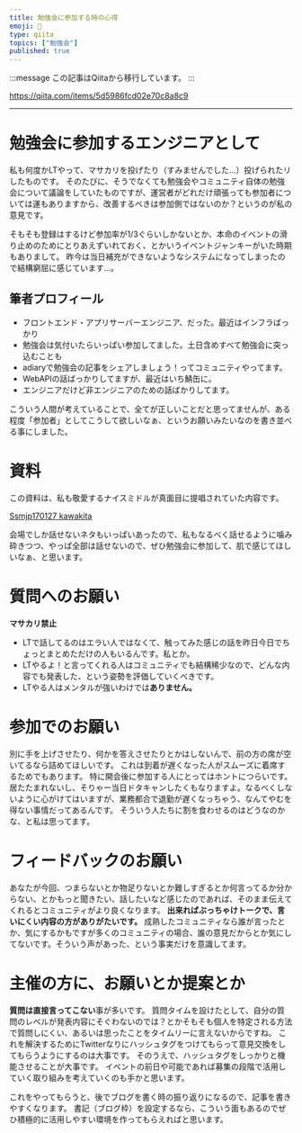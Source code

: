 ```yaml
---
title: 勉強会に参加する時の心得
emoji: 📝
type: qiita
topics: ["勉強会"]
published: true
---
```


:::message
この記事はQiitaから移行しています。
:::

https://qiita.com/items/5d5986fcd02e70c8a8c9

---

# 勉強会に参加するエンジニアとして
私も何度かLTやって、マサカリを投げたり（すみませんでした…）投げられたリしたものです。
そのたびに、そうでなくても勉強会やコミュニティ自体の勉強会について議論をしていたものですが、運営者がどれだけ頑張っても参加者については運もありますから、改善するべきは参加側ではないのか？というのが私の意見です。

そもそも登録はするけど参加率が1/3ぐらいしかないとか、本命のイベントの滑り止めのためにとりあえずいれておく、とかいうイベントジャンキーがいた時期もありまして。
昨今は当日補充ができないようなシステムになってしまったので結構窮屈に感じています…。

## 筆者プロフィール
- フロントエンド・アプリサーバーエンジニア、だった。最近はインフラばっかり
- 勉強会は気付いたらいっぱい参加してました。土日含めすべて勉強会に突っ込むことも
- adiaryで勉強会の記事をシェアしましょう！ってコミュニティやってます。
- WebAPIの話ばっかりしてますが、最近はいち鯖缶に。
- エンジニアだけど非エンジニアのための話ばかりしてます。

こういう人間が考えていることで、全てが正しいことだと思ってませんが、ある程度「参加者」としてこうして欲しいなぁ、というお願いみたいなのを書き並べる事にしました。

# 資料
この資料は、私も敬愛するナイスミドルが真面目に提唱されていた内容です。

[Ssmjp170127 kawakita](https://www.slideshare.net/woyadi28mamedeka/slideshelf)

会場でしか話せないネタもいっぱいあったので、私もなるべく話せるように噛み砕きつつ、やっぱ全部は話せないので、ぜひ勉強会に参加して、肌で感じてほしいなぁ、と思います。

# 質問へのお願い
**マサカリ禁止**

- LTで話してるのはエラい人ではなくて、触ってみた感じの話を昨日今日でちょっとまとめただけの人もいるんです。私とか。
- LTやるよ！と言ってくれる人はコミュニティでも結構稀少なので、どんな内容でも発表した、という姿勢を評価していくべきです。
- LTやる人はメンタルが強いわけでは**ありません。**

# 参加でのお願い
別に手を上げさせたり、何かを答えさせたりとかはしないんで、前の方の席が空いてるなら詰めてほしいです。
これは到着が遅くなった人がスムーズに着席するためでもあります。
特に開会後に参加する人にとってはホントにつらいです。
居たたまれないし、そりゃー当日ドタキャンしたくもなりますよ。なるべくしないように心がけてはいますが、業務都合で退勤が遅くなっちゃう、なんてやむを得ない事情だってあるんです。
そういう人たちに割を食わせるのはどうなのかな、と私は思ってます。

# フィードバックのお願い
あなたが今回、つまらないとか物足りないとか難しすぎるとか何言ってるか分からない、とかもっと聞きたい、話したいなど感じたのであれば、そのまま伝えてくれるとコミュニティがより良くなります。
**出来ればぶっちゃけトークで、言いにくい内容の方がありがたいです。**
成熟したコミュニティなら誰が言ったとか、気にするかもですが多くのコミュニティの場合、誰の意見だからとか気にしてないです。そういう声があった、という事実だけを意識してます。

# 主催の方に、お願いとか提案とか
**質問は直接言ってこない**事が多いです。
質問タイムを設けたとして、自分の質問のレベルが発表内容にそぐわないのでは？とかそもそも個人を特定される方法で質問しにくい、あるいは思ったことをタイムリーに言えないからですね。
これを解決するためにTwitterなりにハッシュタグをつけてもらって意見交換をしてもらうようにするのは大事です。
そのうえで、ハッシュタグをしっかりと機能させることが大事です。
イベントの前日や可能であれば募集の段階で活用していく取り組みを考えていくのも手かと思います。

これをやってもらうと、後でブログを書く時の振り返りになるので、記事を書きやすくなります。
書記（ブログ枠）を設定するなら、こういう面もあるのでぜひ積極的に活用しやすい環境を作ってもらえればと思います。


